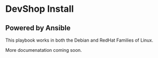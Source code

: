 DevShop Install
===============

Powered by Ansible
------------------

This playbook works in both the Debian and RedHat Families of Linux.

More documenatation coming soon.

